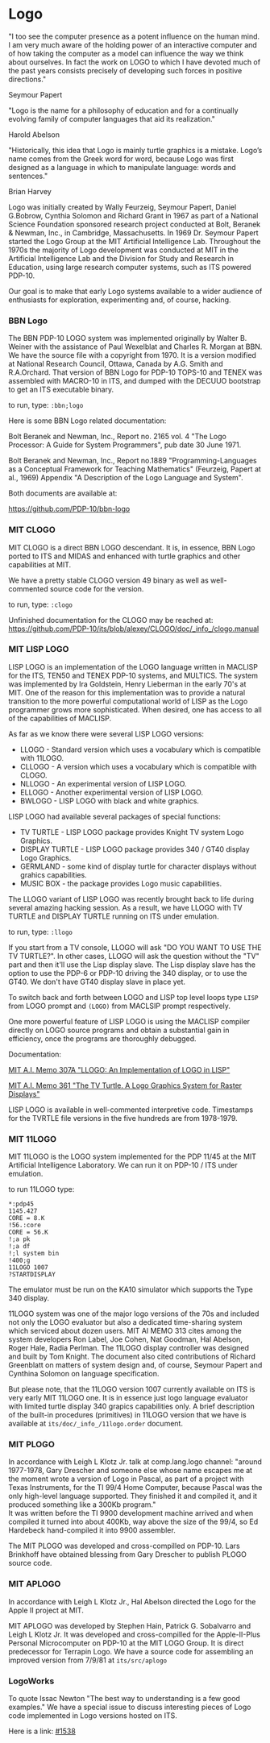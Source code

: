 # Logo

"I too see the computer presence as a potent influence on the human mind. 
 I am very much aware of the holding power of an interactive computer and 
 of how taking the computer as a model can influence the way we think about 
 ourselves. In fact the work on LOGO to which I have devoted much of the past
 years consists precisely of developing such forces in positive directions."

Seymour Papert

"Logo is the name for a philosophy of education and for a continually 
 evolving family of computer languages that aid its realization."

Harold Abelson

"Historically, this idea that Logo is mainly turtle graphics is a mistake. 
Logo’s name comes from the Greek word for word, because Logo was first
designed as a language in which to manipulate language: words and sentences."

Brian Harvey

Logo was initially created by Wally Feurzeig, Seymour Papert, Daniel G.Bobrow,
Cynthia Solomon and Richard Grant in 1967 as part of a National Science Foundation 
sponsored research project conducted at Bolt, Beranek & Newman, Inc., in Cambridge, 
Massachusetts. In 1969 Dr. Seymour Papert started the Logo Group at the MIT Artificial 
Intelligence Lab. Throughout the 1970s the majority of Logo development was conducted 
at MIT in the Artificial Intelligence Lab and the Division for Study and Research in
Education, using large research computer systems, such as ITS powered PDP-10.

Our goal is to make that early Logo systems available to a wider audience of
enthusiasts for exploration, experimenting and, of course, hacking.

### BBN Logo

The BBN PDP-10 LOGO system was implemented originally by Walter B. Weiner with
the assistance of Paul Wexelblat and Charles R. Morgan at BBN. 
We have the source file with a copyright from 1970. It is a version modified at
National Research Council, Ottawa, Canada by A.G. Smith and R.A.Orchard.
That version of BBN Logo for PDP-10 TOPS-10 and TENEX was assembled with MACRO-10
in ITS, and dumped with the DECUUO bootstrap to get an ITS executable binary. 

to run, type:
`:bbn;logo`

Here is some BBN Logo related documentation:

 Bolt Beranek and Newman, Inc., Report no. 2165 vol. 4 "The Logo Processor: A Guide 
 for System Programmers", pub date 30 June 1971.

 Bolt Beranek and Newman, Inc., Report no.1889 "Programming-Languages as a Conceptual 
 Framework for Teaching Mathematics" (Feurzeig, Papert at al., 1969)
 Appendix "A Description of the Logo Language and System".

 Both documents are available at:

 https://github.com/PDP-10/bbn-logo
 
### MIT CLOGO

MIT CLOGO is a direct BBN LOGO descendant. It is, in essence, BBN Logo ported to ITS
and MIDAS and enhanced with turtle graphics and other capabilities at MIT.

We have a pretty stable CLOGO version 49 binary as well as well-commented source code
for the version.

to run, type:
`:clogo`

Unfinished documentation for the CLOGO may be reached at:
https://github.com/PDP-10/its/blob/alexey/CLOGO/doc/_info_/clogo.manual

### MIT LISP LOGO

LISP LOGO is an implementation of the LOGO language written in MACLISP for the ITS, TEN50
and TENEX PDP-10 systems, and MULTICS. The system was implemented by Ira Goldstein,
Henry Lieberman in the early 70's at MIT.
One of the reason for this implementation was to provide a natural transition to the more
powerful computational world of LISP as the Logo programmer grows more sophisticated.
When desired, one has access to all of the capabilities of MACLISP.

As far as we know there were several LISP LOGO versions:
- LLOGO - Standard version which uses a vocabulary which is compatible with 11LOGO.
- CLLOGO - A version which uses a vocabulary which is compatible with CLOGO.
- NLLOGO - An experimental version of LISP LOGO.
- ELLOGO - Another experimental version of LISP LOGO.
- BWLOGO - LISP LOGO with black and white graphics.

LISP LOGO had available several packages of special functions:
- TV TURTLE - LISP LOGO package provides Knight TV system Logo Graphics.
- DISPLAY TURTLE - LISP LOGO package provides 340 / GT40 display Logo Graphics.
- GERMLAND - some kind of display turtle for character displays without grahics capabilities.
- MUSIC BOX - the package provides Logo music capabilities.

The LLOGO variant of LISP LOGO was recently brought back to life during several amazing
hacking session. As a result, we have LLOGO with TV TURTLE and DISPLAY TURTLE running
on ITS under emulation.

to run, type:
`:llogo`

If you start from a TV console, LLOGO will ask "DO YOU WANT TO USE THE TV TURTLE?".
In other cases, LLOGO will ask the question without the "TV" part and then it'll use
the Lisp display slave. The Lisp display slave has the option to use the PDP-6 or PDP-10
driving the 340 display, or to use the GT40. We don't have GT40 display slave in place yet.

To switch back and forth between LOGO and LISP top level loops type `LISP` from LOGO
prompt and `(LOGO)` from MACLSIP prompt respectively.

One more powerful feature of LISP LOGO is using the MACLISP compiler directly on LOGO
source programs and obtain a substantial gain in efficiency, once the programs are
thoroughly debugged.

Documentation:

[MIT A.I. Memo 307A "LLOGO: An Implementation of LOGO in LISP"](https://dspace.mit.edu/bitstream/handle/1721.1/6221/AIM-307a.pdf?sequence=2)

[MIT A.I. Memo 361 "The TV Turtle. A Logo Graphics System for Raster Displays"](https://dspace.mit.edu/bitstream/handle/1721.1/5773/AIM-361.pdf?sequence=2)

LISP LOGO is available in well-commented interpretive code. Timestamps for the TVRTLE file
versions in the five hundreds are from 1978-1979.


### MIT 11LOGO

MIT 11LOGO is the LOGO system implemented for the PDP 11/45 at the MIT Artificial
Intelligence Laboratory. We can run it on PDP-10 / ITS under emulation.

to run 11LOGO type:
```
*:pdp45
1145.427
CORE = 8.K
!56.:core
CORE = 56.K
!;a pk
!;a df
!;l system bin
!400;g
11LOGO 1007
?STARTDISPLAY
```
The emulator must be run on the KA10 simulator which supports the Type 340 display.

11LOGO system was one of the major logo versions of the 70s and included not only
the LOGO evaluator but also a dedicated time-sharing system which serviced about
dozen users. MIT AI MEMO 313 cites among the system developers Ron Label, Joe Cohen,
Nat Goodman, Hal Abelson, Roger Hale, Radia Perlman. The 11LOGO display controller
was designed and built by Tom Knight. The document also cited contributions of Richard
Greenblatt on matters of system design and, of course, Seymour Papert and Cynthina
Solomon on language specification.

But please note, that the 11LOGO version 1007 currently available on ITS is very early
MIT 11LOGO one. It is in essence just logo language evaluator with limited turtle display
340 grapics capabilities only. A brief description of the built-in procedures (primitives)
in 11LOGO version that we have is available at `its/doc/_info_/11logo.order` document.

### MIT PLOGO

In accordance with Leigh L Klotz Jr. talk at comp.lang.logo channel:
"around 1977-1978, Gary Drescher and someone else whose name escapes me at the moment
wrote a version of Logo in Pascal, as part of a project with Texas Instruments, for
the TI 99/4 Home Computer, because Pascal was the only high-level language supported.
They finished it and compiled it, and it produced something like a 300Kb program."  
It was written before the TI 9900 development machine arrived and when compiled it turned
into about 400Kb, way above the size of the 99/4, so Ed Hardebeck hand-compiled it into
9900 assembler. 

The MIT PLOGO was developed and cross-compilled on PDP-10. Lars Brinkhoff have obtained
blessing from Gary Drescher to publish PLOGO source code.

### MIT APLOGO

In accordance with Leigh L Klotz Jr., Hal Abelson directed the Logo for the Apple II
project at MIT.

MIT APLOGO was developed by Stephen Hain, Patrick G. Sobalvarro and Leigh L Klotz Jr.
It was developed and cross-compilled for the Apple-II-Plus Personal Microcomputer on
PDP-10 at the MIT LOGO Group. It is direct predecessor for Terrapin Logo.
We have a source code for assembling an improved version from 7/9/81 at `its/src/aplogo`

### LogoWorks

To quote Issac Newton "The best way to understanding is a few good examples."
We have a special issue to discuss interesting pieces of Logo code implemented
in Logo versions hosted on ITS.

Here is a link:
[#1538](https://github.com/PDP-10/its/issues/1538)
